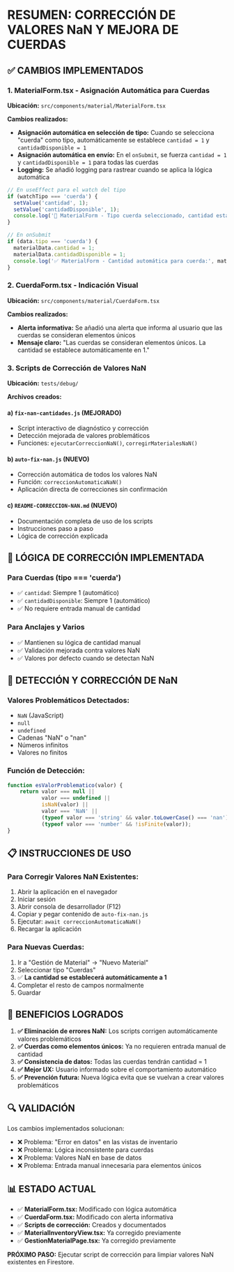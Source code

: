 # RESUMEN: CORRECCIÓN DE VALORES NaN Y MEJORA DE CUERDAS

## ✅ CAMBIOS IMPLEMENTADOS

### 1. MaterialForm.tsx - Asignación Automática para Cuerdas
**Ubicación:** `src/components/material/MaterialForm.tsx`

**Cambios realizados:**
- **Asignación automática en selección de tipo:** Cuando se selecciona "cuerda" como tipo, automáticamente se establece `cantidad = 1` y `cantidadDisponible = 1`
- **Asignación automática en envío:** En el `onSubmit`, se fuerza `cantidad = 1` y `cantidadDisponible = 1` para todas las cuerdas
- **Logging:** Se añadió logging para rastrear cuando se aplica la lógica automática

```typescript
// En useEffect para el watch del tipo
if (watchTipo === 'cuerda') {
  setValue('cantidad', 1);
  setValue('cantidadDisponible', 1);
  console.log('🎯 MaterialForm - Tipo cuerda seleccionado, cantidad establecida automáticamente a 1');
}

// En onSubmit
if (data.tipo === 'cuerda') {
  materialData.cantidad = 1;
  materialData.cantidadDisponible = 1;
  console.log('✅ MaterialForm - Cantidad automática para cuerda:', materialData.nombre);
}
```

### 2. CuerdaForm.tsx - Indicación Visual
**Ubicación:** `src/components/material/CuerdaForm.tsx`

**Cambios realizados:**
- **Alerta informativa:** Se añadió una alerta que informa al usuario que las cuerdas se consideran elementos únicos
- **Mensaje claro:** "Las cuerdas se consideran elementos únicos. La cantidad se establece automáticamente en 1."

### 3. Scripts de Corrección de Valores NaN
**Ubicación:** `tests/debug/`

**Archivos creados:**

#### a) `fix-nan-cantidades.js` (MEJORADO)
- Script interactivo de diagnóstico y corrección
- Detección mejorada de valores problemáticos
- Funciones: `ejecutarCorreccionNaN()`, `corregirMaterialesNaN()`

#### b) `auto-fix-nan.js` (NUEVO)  
- Corrección automática de todos los valores NaN
- Función: `correccionAutomaticaNaN()`
- Aplicación directa de correcciones sin confirmación

#### c) `README-CORRECCION-NAN.md` (NUEVO)
- Documentación completa de uso de los scripts
- Instrucciones paso a paso
- Lógica de corrección explicada

## 🎯 LÓGICA DE CORRECCIÓN IMPLEMENTADA

### Para Cuerdas (tipo === 'cuerda')
- ✅ `cantidad`: Siempre 1 (automático)
- ✅ `cantidadDisponible`: Siempre 1 (automático)
- ✅ No requiere entrada manual de cantidad

### Para Anclajes y Varios
- ✅ Mantienen su lógica de cantidad manual
- ✅ Validación mejorada contra valores NaN
- ✅ Valores por defecto cuando se detectan NaN

## 🔧 DETECCIÓN Y CORRECCIÓN DE NaN

### Valores Problemáticos Detectados:
- `NaN` (JavaScript)
- `null`
- `undefined` 
- Cadenas "NaN" o "nan"
- Números infinitos
- Valores no finitos

### Función de Detección:
```javascript
function esValorProblematico(valor) {
    return valor === null || 
           valor === undefined || 
           isNaN(valor) || 
           valor === 'NaN' || 
           (typeof valor === 'string' && valor.toLowerCase() === 'nan') ||
           (typeof valor === 'number' && !isFinite(valor));
}
```

## 📋 INSTRUCCIONES DE USO

### Para Corregir Valores NaN Existentes:
1. Abrir la aplicación en el navegador
2. Iniciar sesión  
3. Abrir consola de desarrollador (F12)
4. Copiar y pegar contenido de `auto-fix-nan.js`
5. Ejecutar: `await correccionAutomaticaNaN()`
6. Recargar la aplicación

### Para Nuevas Cuerdas:
1. Ir a "Gestión de Material" → "Nuevo Material"
2. Seleccionar tipo "Cuerdas"
3. ✅ **La cantidad se establecerá automáticamente a 1**
4. Completar el resto de campos normalmente
5. Guardar

## 🚀 BENEFICIOS LOGRADOS

1. **✅ Eliminación de errores NaN:** Los scripts corrigen automáticamente valores problemáticos
2. **✅ Cuerdas como elementos únicos:** Ya no requieren entrada manual de cantidad
3. **✅ Consistencia de datos:** Todas las cuerdas tendrán cantidad = 1
4. **✅ Mejor UX:** Usuario informado sobre el comportamiento automático
5. **✅ Prevención futura:** Nueva lógica evita que se vuelvan a crear valores problemáticos

## 🔍 VALIDACIÓN

Los cambios implementados solucionan:
- ❌ Problema: "Error en datos" en las vistas de inventario  
- ❌ Problema: Lógica inconsistente para cuerdas
- ❌ Problema: Valores NaN en base de datos
- ❌ Problema: Entrada manual innecesaria para elementos únicos

## 📊 ESTADO ACTUAL

- ✅ **MaterialForm.tsx:** Modificado con lógica automática
- ✅ **CuerdaForm.tsx:** Modificado con alerta informativa  
- ✅ **Scripts de corrección:** Creados y documentados
- ✅ **MaterialInventoryView.tsx:** Ya corregido previamente
- ✅ **GestionMaterialPage.tsx:** Ya corregido previamente

**PRÓXIMO PASO:** Ejecutar script de corrección para limpiar valores NaN existentes en Firestore.
